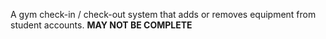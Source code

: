 A gym check-in / check-out system that adds or removes equipment from student accounts. **MAY NOT BE COMPLETE**
